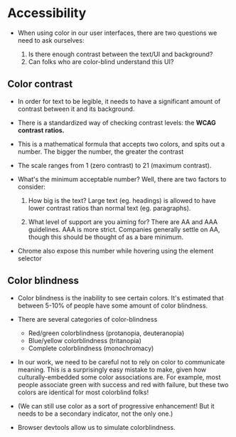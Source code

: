 # Accessibility

- When using color in our user interfaces, there are two questions we need to ask ourselves:

	1.  Is there enough contrast between the text/UI and background?
	2.  Can folks who are color-blind understand this UI?

## Color contrast

- In order for text to be legible, it needs to have a significant amount of contrast between it and its background.

- There is a standardized way of checking contrast levels: the  **WCAG contrast ratios.**

- This is a mathematical formula that accepts two colors, and spits out a number. The bigger the number, the greater the contrast

- The scale ranges from 1 (zero contrast) to 21 (maximum contrast).

-	What's the minimum acceptable number? Well, there are two factors to consider:

	1.  How big is the text? Large text (eg. headings) is allowed to have lower contrast ratios than normal text (eg. paragraphs).
	    
	2.  What level of support are you aiming for? There are AA and AAA guidelines. AAA is more strict. Companies generally settle on AA, though this should be thought of as a bare minimum.

- Chrome also expose this number while hovering using the element selector

## Color blindness

- Color blindness is the inability to see certain colors. It's estimated that between 5-10% of people have some amount of color blindness.

- There are several categories of color-blindness

	-   Red/green colorblindness (protanopia, deuteranopia)
	-   Blue/yellow colorblindness (tritanopia)
	-   Complete colorblindness (monochromacy)

- In our work, we need to be careful not to rely on color to communicate meaning. This is a surprisingly easy mistake to make, given how culturally-embedded some color associations are. For example, most people associate green with success and red with failure, but these two colors are identical for most colorblind folks!

- (We can still use color as a sort of progressive enhancement! But it needs to be a secondary indicator, not the only one.)

- Browser devtools allow us to simulate colorblindness.